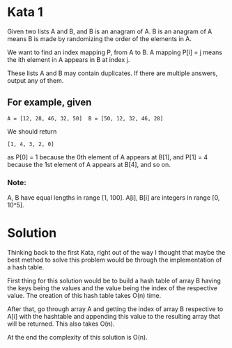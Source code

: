 # Kata 1
Given two lists A and B, and B is an anagram of A. B is an anagram of A means B is made by randomizing the order of the elements in A.

We want to find an index mapping P, from A to B. A mapping P[i] = j means the ith element in A appears in B at index j.

These lists A and B may contain duplicates. If there are multiple answers, output any of them.

## For example, given

```
A = [12, 28, 46, 32, 50]  B = [50, 12, 32, 46, 28]  
```
We should return
```
[1, 4, 3, 2, 0]  
```
as  P[0] = 1 because the  0th element of  A appears at  B[1], and  P[1] = 4 because the  1st element of  A appears at  B[4], and so on.
### Note:

A, B have equal lengths in range [1, 100].
A[i], B[i] are integers in range [0, 10^5].

# Solution

Thinking back to the first Kata, right out of the way I thought that maybe the best method to solve this problem would be through the implementation of a hash table.

First thing for this solution would be to build a hash table of array B having the keys being the values and the value being the index of the respective value. The creation of this hash table takes O(n) time.

After that, go through array A and getting the index of array B respective to A[i] with the hashtable and appending this value to the resulting array that will be returned. This also takes O(n).

At the end the complexity of this solution is O(n).
